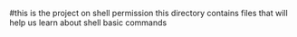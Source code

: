 #this is the project on shell permission
this directory contains files that will help us learn about shell basic commands 
